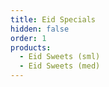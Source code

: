 ```yaml
---
title: Eid Specials
hidden: false
order: 1
products:
  - Eid Sweets (sml)
  - Eid Sweets (med)
---
```

